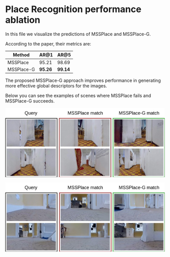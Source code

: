 # Place Recognition performance ablation

In this file we visualize the predictions of MSSPlace and MSSPlace-G.

According to the paper, their metrics are:

| Method     | AR@1      | AR@5      |
|------------|-----------|-----------|
| MSSPlace   | 95.21     | 98.69     |
| MSSPlace-G | **95.26** | **99.14** |

The proposed MSSPlace-G approach improves performance in generating
more effective global descriptors for the images.

Below you can see the examples of scenes where MSSPlace fails
and MSSPlace-G succeeds.

![Example 1](img/model_comparison_vis_1.jpg)

![Example 2](img/model_comparison_vis_2.jpg)
